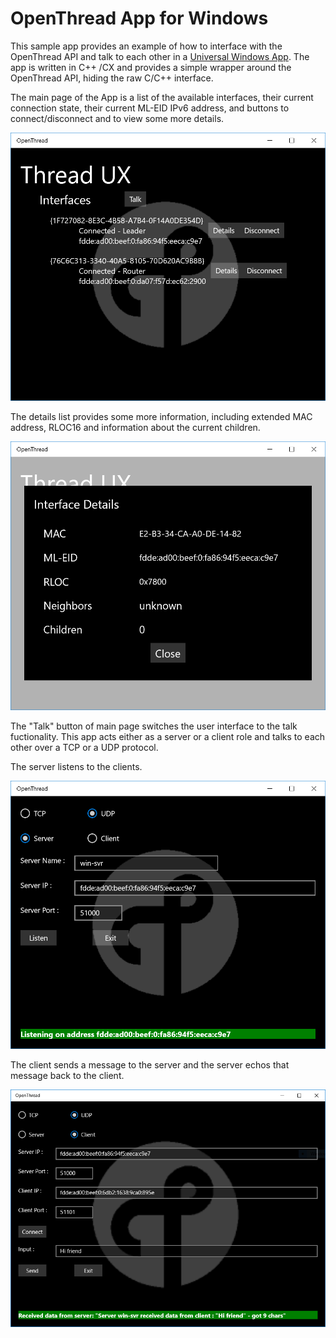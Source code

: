 # OpenThread App for Windows #

This sample app provides an example of how to interface with the OpenThread API and talk to each other in a
[Universal Windows App](https://developer.microsoft.com/en-us/windows/apps). The app is written in C++ /CX
and provides a simple wrapper around the OpenThread API, hiding the raw C/C++ interface.

The main page of the App is a list of the available interfaces, their current connection state,
their current ML-EID IPv6 address, and buttons to connect/disconnect and to view some more details.

![Interface List](../../../doc/images/windows-app-interface-list.png)

The details list provides some more information, including extended MAC address, RLOC16 and information
about the current children.

![Interface List](../../../doc/images/windows-app-details.png)

The "Talk" button of main page switches the user interface to the talk fuctionality. This app acts
either as a server or a client role and talks to each other over a TCP or a UDP protocol.

The server listens to the clients.

![Talk Functionality](../../../doc/images/windows-app-talk-server.png)

The client sends a message to the server and the server echos that message back to the client.

![Talk Functionality](../../../doc/images/windows-app-talk-client.png)